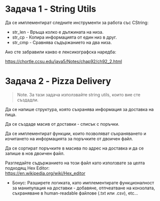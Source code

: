 # Задача 1 - String Utils

Да се имплементират следните инструменти за работа със CString:

- str_len - Връща колко е дължината на низа.
- str_cp - Копира информацията от един низ в друг.
- str_cmp - Сравнява съдържанието на два низа.

Ако сте забравили какво е лексикографска наредба:

https://chortle.ccsu.edu/java5/Notes/chap92/ch92_2.html

# Задача 2 - Pizza Delivery

> Note. За тази задача използвайте string utils, които вие сте създадли.

Да се напише структура, която съхранява информация за доставка на пица.

Да се създаде масив от доставки - списък с поръчки.

Да се имплементират функции, които позволяват съхраняването и изчитането на информацията за поръчките от двоичен файл.

Да се сортират поръчките в масива по адрес на доставка и да се запише в нов двоичен файл.

Разгледайте съдържанието на този файл като използвате за целта подходящ Hex Editor:  
https://en.wikipedia.org/wiki/Hex_editor

* Бонус: Разширете логиката, като имплементирате функционалност за манипулация на доставки - добавяне, отпчеатване на конзолата, съхраняване в human-readable файлове (.txt или .csv), etc...





